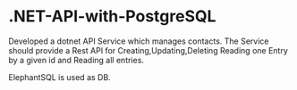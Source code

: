 # .NET-API-with-PostgreSQL

Developed a dotnet API Service which manages contacts. The Service should provide a Rest API for Creating,Updating,Deleting Reading one Entry by a given id and Reading all entries.

ElephantSQL is used as DB.
